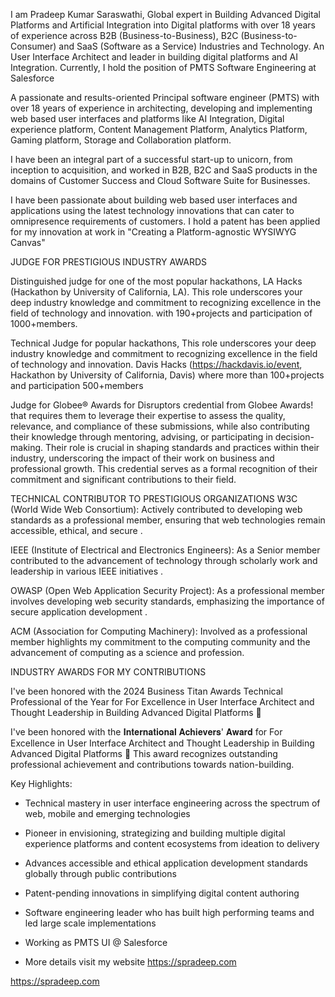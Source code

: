 
I am Pradeep Kumar Saraswathi, Global expert in Building Advanced Digital Platforms and Artificial Integration into Digital platforms with over 18 years of experience across B2B (Business-to-Business), B2C (Business-to-Consumer) and SaaS (Software as a Service) Industries and Technology. An User Interface Architect and leader in building digital platforms and AI Integration. Currently, I hold the position of PMTS Software Engineering at Salesforce

A passionate and results-oriented Principal software engineer (PMTS) with over 18 years of experience in architecting, developing and implementing web based user interfaces and platforms like AI Integration, Digital experience platform, Content Management Platform, Analytics Platform, Gaming platform, Storage and Collaboration platform.

I have been an integral part of a successful start-up to unicorn, from inception to acquisition, and worked in B2B, B2C and SaaS products in the domains of Customer Success and Cloud Software Suite for Businesses.

I have been passionate about building web based user interfaces and applications using the latest technology innovations that can cater to omnipresence requirements of customers. I hold a patent has been applied for my innovation at work in "Creating a Platform-agnostic WYSIWYG Canvas"




JUDGE FOR PRESTIGIOUS INDUSTRY AWARDS

Distinguished judge for one of the most popular hackathons, LA Hacks (Hackathon by University of California, LA). This role underscores your deep industry knowledge and commitment to recognizing excellence in the field of technology and innovation. with 190+projects and participation of 1000+members.

Technical Judge for popular hackathons, This role underscores your deep industry knowledge and commitment to recognizing excellence in the field of technology and innovation. Davis Hacks (https://hackdavis.io/event, Hackathon by University of California, Davis) where more than 100+projects and participation 500+members

Judge for Globee® Awards for Disruptors credential from Globee Awards! that requires them to leverage their expertise to assess the quality, relevance, and compliance of these submissions, while also contributing their knowledge through mentoring, advising, or participating in decision-making. Their role is crucial in shaping standards and practices within their industry, underscoring the impact of their work on business and professional growth. This credential serves as a formal recognition of their commitment and significant contributions to their field.


TECHNICAL CONTRIBUTOR TO PRESTIGIOUS ORGANIZATIONS
W3C (World Wide Web Consortium): Actively contributed to developing web standards as a professional member, ensuring that web technologies remain accessible, ethical, and secure .

IEEE (Institute of Electrical and Electronics Engineers): As a Senior member contributed to the advancement of technology through scholarly work and leadership in various IEEE initiatives .

OWASP (Open Web Application Security Project): As a professional member involves developing web security standards, emphasizing the importance of secure application development .

ACM (Association for Computing Machinery): Involved as a professional member highlights my commitment to the computing community and the advancement of computing as a science and profession.


INDUSTRY AWARDS FOR MY CONTRIBUTIONS

I've been honored with the 2024 Business Titan Awards Technical Professional of the Year for For Excellence in User Interface Architect and Thought Leadership in Building Advanced Digital Platforms 🌟

I've been honored with the 𝐈𝐧𝐭𝐞𝐫𝐧𝐚𝐭𝐢𝐨𝐧𝐚𝐥 𝐀𝐜𝐡𝐢𝐞𝐯𝐞𝐫𝐬' 𝐀𝐰𝐚𝐫𝐝 for For Excellence in User Interface Architect and Thought Leadership in Building Advanced Digital Platforms 🌟 This award recognizes outstanding professional achievement and contributions towards nation-building.


Key Highlights:

- Technical mastery in user interface engineering across the spectrum of web, mobile and emerging technologies 

- Pioneer in envisioning, strategizing and building multiple digital experience platforms and content ecosystems from ideation to delivery

- Advances accessible and ethical application development standards globally through public contributions 

- Patent-pending innovations in simplifying digital content authoring

- Software engineering leader who has built high performing teams and led large scale implementations

- Working as PMTS UI @ Salesforce

- More details visit my website https://spradeep.com

https://spradeep.com

